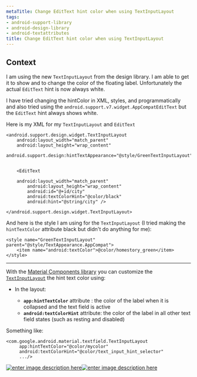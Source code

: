 ```yaml
---
metaTitle: Change EditText hint color when using TextInputLayout
tags:
- android-support-library
- android-design-library
- android-textattributes
title: Change EditText hint color when using TextInputLayout
---
```


## Context

I am using the new `TextInputLayout` from the design library. I am able to get it to show and to change the color of the floating label. Unfortunately the actual `EditText` hint is now always white. 


I have tried changing the hintColor in XML, styles, and programmatically and also tried using the `android.support.v7.widget.AppCompatEditText`
but the `EditText` hint always shows white. 


Here is my XML for my `TextInputLayout` and `EditText`



```
<android.support.design.widget.TextInputLayout
    android:layout_width="match_parent"
    android:layout_height="wrap_content"
    android.support.design:hintTextAppearance="@style/GreenTextInputLayout">


    <EditText

    android:layout_width="match_parent"
        android:layout_height="wrap_content"
        android:id="@+id/city"
        android:textColorHint="@color/black"
        android:hint="@string/city" />

</android.support.design.widget.TextInputLayout>

```

And here is the style I am using for the `TextInputLayout` (I tried making the `hintTextColor` attribute black but didn't do anything for me):



```
<style name="GreenTextInputLayout" parent="@style/TextAppearance.AppCompat">
    <item name="android:textColor">@color/homestory_green</item>
</style>

```


---

With the [Material Components library](https://github.com/material-components/material-components-android) you can customize the [`TextInputLayout`](https://github.com/material-components/material-components-android/blob/master/docs/components/TextInputLayout.md) the hint text color using:


* In the layout:


	+ **`app:hintTextColor`** attribute : the color of the label when it is collapsed and the text field is active
	+ **`android:textColorHint`** attribute: the color of the label in all other text field states (such as resting and disabled)


Something like:




```
<com.google.android.material.textfield.TextInputLayout
     app:hintTextColor="@color/mycolor"
     android:textColorHint="@color/text_input_hint_selector"
     .../>

```

[![enter image description here](https://i.stack.imgur.com/xFKiw.png)](https://i.stack.imgur.com/xFKiw.png)[![enter image description here](https://i.stack.imgur.com/XFrja.png)](https://i.stack.imgur.com/XFrja.png)

